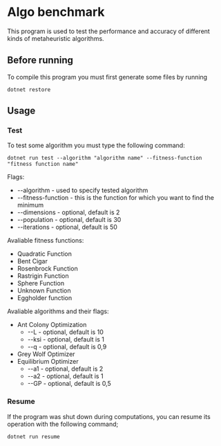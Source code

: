 # Algo benchmark
This program is used to test the performance and accuracy of different kinds of metaheuristic algorithms. 

## Before running 
To compile this program you must first generate some files by running 
```
dotnet restore
```

## Usage
### Test
To test some algorithm you must type the following command: 
```
dotnet run test --algorithm "algorithm name" --fitness-function "fitness function name"
```

Flags:
* --algorithm - used to specify tested algorithm
* --fitness-function - this is the function for which you want to find the minimum
* --dimensions - optional, default is 2
* --population - optional, default is 30
* --iterations - optional, default is 50

Avaliable fitness functions:
* Quadratic Function
* Bent Cigar
* Rosenbrock Function
* Rastrigin Function
* Sphere Function
* Unknown Function
* Eggholder function

Avaliable algorithms and their flags:
* Ant Colony Optimization
	* --L - optional, default is 10
	* --ksi - optional, default is 1
	* --q - optional, default is 0,9
* Grey Wolf Optimizer
* Equilibrium Optimizer
	* --a1 - optional, default is 2
	* --a2 - optional, default is 1
	* --GP - optional, default is 0,5

### Resume
If the program was shut down during computations, you can resume its operation with the following command;
```
dotnet run resume
```